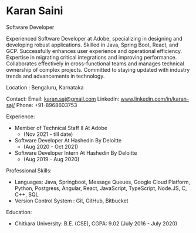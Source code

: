 # Karan Saini

Software Developer


Experienced Software Developer at Adobe, specializing in designing and developing robust applications. Skilled in Java, Spring Boot, React, and GCP. Successfully enhances user experience and operational efficiency. Expertise in migrating critical integrations and improving performance. Collaborates effectively in cross-functional teams and manages technical ownership of complex projects. Committed to staying updated with industry trends and advancements in technology.

Location :
Bengaluru, Karnataka


Contact: 
Email: karan.saj@gmail.com
LinkedIn: www.linkedin.com/in/karan-saj/
Phone: +91-8968603753

Experience: 
* Member of Technical Staff II At Adobe
  *  (Nov 2021 - till date)
* Software Developer At Hashedin By Deloitte
  *  (Aug 2020 - Oct 2021)
* Software Developer Intern At Hashedin By Deloitte
  *   (Aug 2019 - Aug 2020)
  
 

Professional Skills:
* Languages: Java, Springboot, Message Queues, Google Cloud Platform, Python, Postgress, Angular, React, JavaScript, TypeScript, Node.JS, C, C++, SQL
* Version Control System : Git, GitHub, Bitbucket

Education: 
* Chitkara University: B.E. (CSE), CGPA: 9.02               (July 2016 - July 2020)

